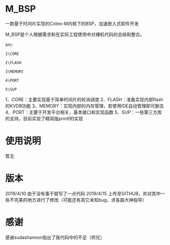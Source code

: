 # M_BSP
一款基于时间片实现的Cotex-M内核下的BSP，加速嵌入式软件开发

M_BSP是个人根据需求和在实际工程使用中对裸机代码的总结和整合。

src:

	1\CORE
	
	2\FLASH
	
	3\MEMORY
	
	4\PORT
	
	5\SUP
	
	
1、CORE：主要实现基于简单时间片的轮询调度
2、FLASH：准备实现内部flash的KVDB功能
3、MEMORY：实现内部的内存管理，若使用IDE自动管理即可删去
4、PORT：主要于开发平台相关，基本接口和实现函数
5、SUP：一些第三方库的支持，目前实现了精简版printf的实现


# 使用说明
暂无

# 版本
2019/4/10  由于没有事干就写了一点代码
2019/4/15  上传至GITHUB，并对其中一些不完美的地方进行了修改（可能还有其它未知bug，求各路大神指导）

# 感谢
感谢sudashannon指出了我代码中的不足（师兄）
